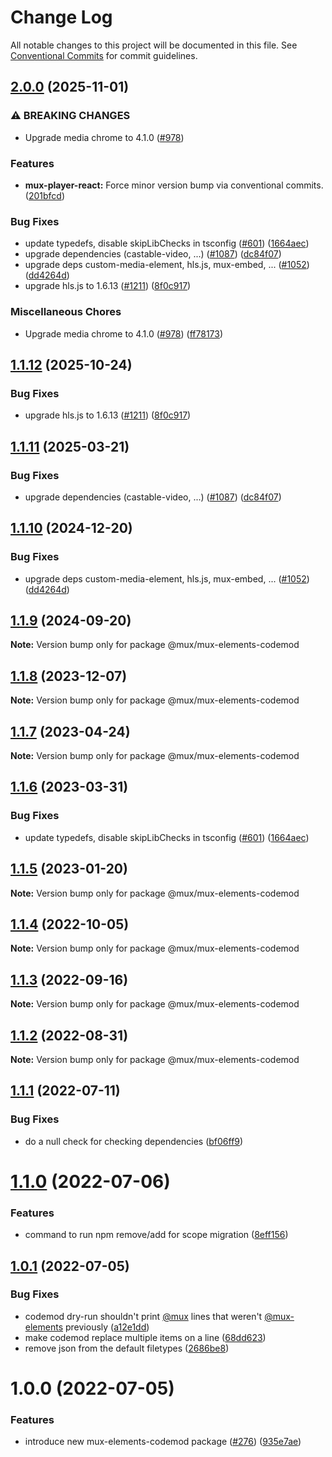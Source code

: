 # Change Log

All notable changes to this project will be documented in this file.
See [Conventional Commits](https://conventionalcommits.org) for commit guidelines.

## [2.0.0](https://github.com/erickirt/elements/compare/@mux/mux-elements-codemod@1.1.12...@mux/mux-elements-codemod@2.0.0) (2025-11-01)


### ⚠ BREAKING CHANGES

* Upgrade media chrome to 4.1.0 ([#978](https://github.com/erickirt/elements/issues/978))

### Features

* **mux-player-react:** Force minor version bump via conventional commits. ([201bfcd](https://github.com/erickirt/elements/commit/201bfcd2a4137b2c409d1ce5fb3b32576a99ba31))


### Bug Fixes

* update typedefs, disable skipLibChecks in tsconfig ([#601](https://github.com/erickirt/elements/issues/601)) ([1664aec](https://github.com/erickirt/elements/commit/1664aec20e4cf4a59779848b298d4504eef24080))
* upgrade dependencies (castable-video, ...) ([#1087](https://github.com/erickirt/elements/issues/1087)) ([dc84f07](https://github.com/erickirt/elements/commit/dc84f07109565dc7ee29d691a0fc941c6854f762))
* upgrade deps custom-media-element, hls.js, mux-embed, ... ([#1052](https://github.com/erickirt/elements/issues/1052)) ([dd4264d](https://github.com/erickirt/elements/commit/dd4264d51671989a29c037e912a128056acea5f8))
* upgrade hls.js to 1.6.13 ([#1211](https://github.com/erickirt/elements/issues/1211)) ([8f0c917](https://github.com/erickirt/elements/commit/8f0c917269391d901692f0bdd7156b965f0582d6))


### Miscellaneous Chores

* Upgrade media chrome to 4.1.0 ([#978](https://github.com/erickirt/elements/issues/978)) ([ff78173](https://github.com/erickirt/elements/commit/ff781732c86719de2ea7e54987c75178ac42bbd6))

## [1.1.12](https://github.com/muxinc/elements/compare/@mux/mux-elements-codemod@1.1.11...@mux/mux-elements-codemod@1.1.12) (2025-10-24)


### Bug Fixes

* upgrade hls.js to 1.6.13 ([#1211](https://github.com/muxinc/elements/issues/1211)) ([8f0c917](https://github.com/muxinc/elements/commit/8f0c917269391d901692f0bdd7156b965f0582d6))

## [1.1.11](https://github.com/muxinc/elements/compare/@mux/mux-elements-codemod@1.1.10...@mux/mux-elements-codemod@1.1.11) (2025-03-21)


### Bug Fixes

* upgrade dependencies (castable-video, ...) ([#1087](https://github.com/muxinc/elements/issues/1087)) ([dc84f07](https://github.com/muxinc/elements/commit/dc84f07109565dc7ee29d691a0fc941c6854f762))

## [1.1.10](https://github.com/muxinc/elements/compare/@mux/mux-elements-codemod@1.1.9...@mux/mux-elements-codemod@1.1.10) (2024-12-20)


### Bug Fixes

* upgrade deps custom-media-element, hls.js, mux-embed, ... ([#1052](https://github.com/muxinc/elements/issues/1052)) ([dd4264d](https://github.com/muxinc/elements/commit/dd4264d51671989a29c037e912a128056acea5f8))

## [1.1.9](https://github.com/muxinc/elements/compare/@mux/mux-elements-codemod@1.1.8...@mux/mux-elements-codemod@1.1.9) (2024-09-20)

**Note:** Version bump only for package @mux/mux-elements-codemod





## [1.1.8](https://github.com/muxinc/elements/compare/@mux/mux-elements-codemod@1.1.7...@mux/mux-elements-codemod@1.1.8) (2023-12-07)

**Note:** Version bump only for package @mux/mux-elements-codemod





## [1.1.7](https://github.com/muxinc/elements/compare/@mux/mux-elements-codemod@1.1.6...@mux/mux-elements-codemod@1.1.7) (2023-04-24)

**Note:** Version bump only for package @mux/mux-elements-codemod





## [1.1.6](https://github.com/muxinc/elements/compare/@mux/mux-elements-codemod@1.1.5...@mux/mux-elements-codemod@1.1.6) (2023-03-31)


### Bug Fixes

* update typedefs, disable skipLibChecks in tsconfig ([#601](https://github.com/muxinc/elements/issues/601)) ([1664aec](https://github.com/muxinc/elements/commit/1664aec20e4cf4a59779848b298d4504eef24080))





## [1.1.5](https://github.com/muxinc/elements/compare/@mux/mux-elements-codemod@1.1.4...@mux/mux-elements-codemod@1.1.5) (2023-01-20)

**Note:** Version bump only for package @mux/mux-elements-codemod





## [1.1.4](https://github.com/muxinc/elements/compare/@mux/mux-elements-codemod@1.1.3...@mux/mux-elements-codemod@1.1.4) (2022-10-05)

**Note:** Version bump only for package @mux/mux-elements-codemod

## [1.1.3](https://github.com/muxinc/elements/compare/@mux/mux-elements-codemod@1.1.2...@mux/mux-elements-codemod@1.1.3) (2022-09-16)

**Note:** Version bump only for package @mux/mux-elements-codemod

## [1.1.2](https://github.com/muxinc/elements/compare/@mux/mux-elements-codemod@1.1.1...@mux/mux-elements-codemod@1.1.2) (2022-08-31)

**Note:** Version bump only for package @mux/mux-elements-codemod

## [1.1.1](https://github.com/muxinc/elements/compare/@mux/mux-elements-codemod@1.1.0...@mux/mux-elements-codemod@1.1.1) (2022-07-11)

### Bug Fixes

- do a null check for checking dependencies ([bf06ff9](https://github.com/muxinc/elements/commit/bf06ff9dae2727302d7ba7775fdab5decf214f65))

# [1.1.0](https://github.com/muxinc/elements/compare/@mux/mux-elements-codemod@1.0.1...@mux/mux-elements-codemod@1.1.0) (2022-07-06)

### Features

- command to run npm remove/add for scope migration ([8eff156](https://github.com/muxinc/elements/commit/8eff156dc8797191ba491767068258a0f750ef70))

## [1.0.1](https://github.com/muxinc/elements/compare/@mux/mux-elements-codemod@1.0.0...@mux/mux-elements-codemod@1.0.1) (2022-07-05)

### Bug Fixes

- codemod dry-run shouldn't print [@mux](https://github.com/mux) lines that weren't [@mux-elements](https://github.com/mux-elements) previously ([a12e1dd](https://github.com/muxinc/elements/commit/a12e1dd268bd2437eb1d63e6963c7df673d668b9))
- make codemod replace multiple items on a line ([68dd623](https://github.com/muxinc/elements/commit/68dd6238b88a72bde4bd6d11c034d99a1c33bbc8))
- remove json from the default filetypes ([2686be8](https://github.com/muxinc/elements/commit/2686be8e584070fb6d07d9d278293bb0bf47b0e8))

# 1.0.0 (2022-07-05)

### Features

- introduce new mux-elements-codemod package ([#276](https://github.com/muxinc/elements/issues/276)) ([935e7ae](https://github.com/muxinc/elements/commit/935e7aecbca0892c199674555131751cc1eab117))
